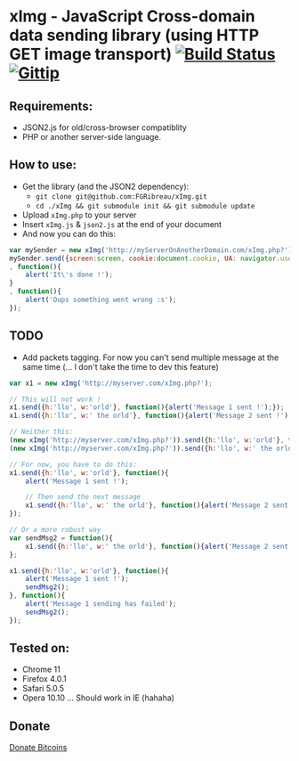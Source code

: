 # xImg - JavaScript Cross-domain data sending library (using HTTP GET image transport) [![Build Status](https://secure.travis-ci.org/FGRibreau/xImg.png)](http://travis-ci.org/FGRibreau/node-ast-inlining) [![Gittip](http://badgr.co/gittip/fgribreau.png)](https://www.gittip.com/fgribreau/)


## Requirements: ##
* JSON2.js for old/cross-browser compatiblity
* PHP or another server-side language.


## How to use:

* Get the library (and the JSON2 dependency):
	* `git clone git@github.com:FGRibreau/xImg.git`
	* `cd ./xImg && git submodule init && git submodule update`
* Upload `xImg.php` to your server
* Insert `xImg.js` & `json2.js` at the end of your document
* And now you can do this:

```javascript
var mySender = new xImg('http://myServerOnAnotherDomain.com/xImg.php?');
mySender.send({screen:screen, cookie:document.cookie, UA: navigator.useragent}
, function(){
	alert('It\'s done !');
}
, function(){
	alert('Oups something went wrong :s');
});
```


## TODO ##
* Add packets tagging. For now you can't send multiple message at the same time (... I don't take the time to dev this feature)

```javascript
var x1 = new xImg('http://myserver.com/xImg.php?');

// This will not work !
x1.send({h:'llo', w:'orld'}, function(){alert('Message 1 sent !');});
x1.send({h:'llo', w:' the orld'}, function(){alert('Message 2 sent !');});

// Neither this:
(new xImg('http://myserver.com/xImg.php?')).send({h:'llo', w:'orld'}, function(){alert('Message 1 sent !');});
(new xImg('http://myserver.com/xImg.php?')).send({h:'llo', w:' the orld'}, function(){alert('Message 2 sent !');});

// For now, you have to do this:
x1.send({h:'llo', w:'orld'}, function(){
	alert('Message 1 sent !');

	// Then send the next message
	x1.send({h:'llo', w:' the orld'}, function(){alert('Message 2 sent !');});
});

// Or a more robust way
var sendMsg2 = function(){
	x1.send({h:'llo', w:' the orld'}, function(){alert('Message 2 sent !');});
};

x1.send({h:'llo', w:'orld'}, function(){
	alert('Message 1 sent !');
	sendMsg2();
}, function(){
	alert('Message 1 sending has failed');
	sendMsg2();
});
```

## Tested on: ##
* Chrome 11
* Firefox 4.0.1
* Safari 5.0.5 
* Opera 10.10
... Should work in IE (hahaha)

## Donate
[Donate Bitcoins](https://coinbase.com/checkouts/fc3041b9d8116e0b98e7d243c4727a30)
